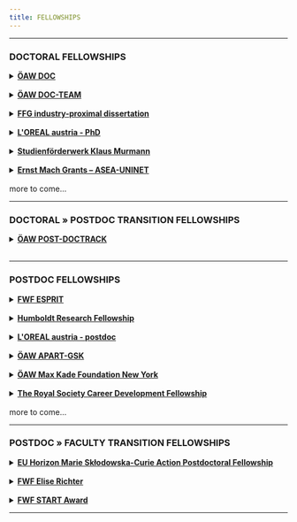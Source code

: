 ```yaml
---
title: FELLOWSHIPS
---
```


---
### DOCTORAL FELLOWSHIPS

<details><summary><b><a href="https://stipendien.oeaw.ac.at/stipendien/doc">ÖAW DOC</a></b></summary>

  - *who is funded:* doctoral students at AT uni; masters ≤2 years prior
  - *what is funded:* 24-30-36 mo doctoral research
  - *funding level:* 46.759 EUR
  - *application requirements:* online form • cv • publications • advisor recommendation • commitment of host institution • research approvals • research abstract • research project exposé
  - *deadline:* 5 Oct 2023
  - *themes:* open

<details><summary><b><a href="https://stipendien.oeaw.ac.at/fileadmin/subsites/stipendien/pdf/calls/DOC_EU-Missionen_online_englisch.pdf">FZÖ DOC</a></b></summary>
  
  - this is a funding mechanism within the ÖAW DOC program that targets research in particular research themes of EU Horizon interest and ÖAW priority
  - *application requirements:* the EU or ÖAW theme must be clearly stated in the project proposal
  - *themes • EU Horizon:* adaptation to climate change, cancer, healthy oceans, green/smart cities, soil health \& food
  - *themes • ÖAW priority areas:* aging, climate change, energy systems, empires & world orders, AI

  </details>
</details>  
<br />
<details><summary><b><a href="https://stipendien.oeaw.ac.at/stipendien/doc-team">ÖAW DOC-TEAM</a></b></summary>

  - *who is funded:* teams of 3-4 doctoral students from the humanities/cultural studies/social sciences and natural sciences/medicine/technology; masters ≤4 years prior or <30 years old
  - *what is funded:* interdisciplinary project; 36 mo project support; 6 mo research stay abroad
  - *funding level:* 46.759 EUR per person per year + travel, childcare, etc
  - *application requirements:* online form • cvs • publications • supervision outline • commitment of host institution(s) • research abstract • research project proposal
  - *deadline:* 31 Oct 2023
  - *themes:* social sciences +

</details>  
<br />
<details><summary><b><a href="https://www.ffg.at/en/ausschreibung/dissertantinnen2023">FFG industry-proximal dissertation</a></b></summary>
  
  - *who is funded:* ***for 2023*** female doctoral students; ≤2 applications per organization
  - *what is funded:* max of 50% total costs for 24-36 mo; direct costs in support of student
  - *funding level:* ≤110.000 EUR for the project
  - *application requirements:* student + advisor cvs + publications • project description • uni commitment • host organization financial docs
  - *deadline:* rolling basis Feb-Nov; extended to Feb 2024
  - *themes: for 2023:* energy transition, mobility transition or circular economy

</details>  
<br />
<details><summary><b><a href="https://stipendien.oeaw.ac.at/en/fellowships/loreal-austria">L'OREAL austria - PhD</a></b></summary>
  
  - *who is funded:* female doctoral students; AT citizens or in AT ≥3 years; ≤3 years of PhD
  - *what is funded:* 8-12 mo research project in AT
  - *funding level:* 25.000 EUR
  - *application requirements:* online form • cv • publications • commitment of host institution • research approvals • research abstract • research project exposé • recommendation from advisor
  - *deadline:* 1 Feb 2024
  - *themes:* medicine, the natural sciences or mathematics

</details>  
<br />
<details><summary><b><a href="https://www.sdw.org/das-bieten-wir/fuer-studierende/studienfoerderwerk-klaus-murmann/ueberblick.html">Studienförderwerk Klaus Murmann</a></b></summary>
  
  - *who is funded:* doctoral students at uni in AT, DE, FR, CH, UK; C1 german level; ≤5 years of PhD
  - *what is funded:* 18-42 mo stipend + social benefit + childcare
  - *funding level:* 1450 EUR per mo \(and more\)
  - *application requirements:* ***in German** cv • uni justification • two recommendations • uni commitment • research abstract • research project exposé
  - *deadline:* 15 Jan 2024 • 17 Jul 2024
  - *themes:* interest to commercialize research projects/products; entreprenuership; start-ups

</details>  
<br />
<details><summary><b><a href="https://asea-uninet.org/scholarships-grants/ernst-mach-grant-emg/">Ernst Mach Grants – ASEA-UNINET</a></b></summary>
  
  - *who is funded:* doctoral students from ID, MY, TH, PH, VN; PhD in AT; ≤35 years
  - *what is funded:* 36 mo stipend + travel + housing allowance
  - *funding level:* 1250 EUR plus
  - *application requirements:* 
  - *deadline:* Mar
  - *themes:* open
    
</details>  
<br />
more to come...

---
### DOCTORAL » POSTDOC TRANSITION FELLOWSHIPS

<details><summary><b><a href="https://stipendien.oeaw.ac.at/stipendien/post-doctrack">ÖAW POST-DOCTRACK</a></b></summary>
  
  - *who is funded:* doctoral students; will recieve their doctoral degree from an AT university within the next 6 months
  - *what is funded:* finish publications from PhD; postdoctoral research
  - *funding level:* 46.759 EUR
  - *application requirements:*
  - *deadline:* 15 May + 15 Nov
  - *themes:* humanities, culture, social science

</details>  
<br />

---
### POSTDOC FELLOWSHIPS

<details><summary><b><a href="https://www.fwf.ac.at/foerdern/foerderportfolio/karrieren/esprit">FWF ESPRIT</a></b></summary>

  - *who is funded:* postdocs; female postdocs; ≤ 5 years since PhD
  - *what is funded:* 36 mo salary + research budget; research at AT institution
  - *funding level:* salary: 84.430 EUR per year; project: 45.000-75.000 EUR
  - *application requirements:* online form • cv • publication list • mentoring plan • research project proposal • collaboration agreements
  - *deadline:* rolling deadline
  - *themes:* open
    
</details>  
<br />
<details><summary><b><a href="https://www.humboldt-foundation.de/en/apply/sponsorship-programmes/humboldt-research-fellowship">Humboldt Research Fellowship</a></b></summary>

  - *who is funded:* published early-career researchers; ≤4 years postdoc; !DE
  - *what is funded:* 6-24 mo research stays in DE
  - *funding level:* 2670 EUR per month + travel, etc
  - *application requirements:* cv • publications • commitment from DE host institution • two recommendation letters
  - *deadline:* rolling application; decisions made Mar+Jul+Nov
  - *themes:* open

</details>  
<br />
<details><summary><b><a href="https://stipendien.oeaw.ac.at/en/fellowships/loreal-austria">L'OREAL austria - postdoc</a></b></summary>

  - *who is funded:* female postdocs; AT citizens or in AT ≥3 years; ≤4 years since PhD
  - *what is funded:* 6-8 mo research project in AT
  - *funding level:* 25.000 EUR
  - *application requirements:* online form • cv • publications • commitment of host institution • research approvals • research abstract • research project exposé • recommendation from advisor
  - *deadline:* 1 Feb 2024
  - *themes:* medicine, the natural sciences or mathematics

</details>  
<br />
<details><summary><b><a href="https://stipendien.oeaw.ac.at/en/fellowships/apart-gsk/apart-gsk-application">ÖAW APART-GSK</a></b></summary>
  
  - *who is funded:* postdocs; ≤3 years since PhD
  - *what is funded:* research at AT univeristy (some time can be spent outside of AT)
  - *funding level:* 82.390 EUR
  - *application requirements:* online form • cv • 5 most important publications • letter of motivation • commitment from AT employer/uni • invitation from host institute (if applicable)  research approvals • research project abstract • research project description
  - *deadline:* 25 Mar 2024
  - *themes:* humanities, culture, social science

</details>  
<br />
<details><summary><b><a href="https://stipendien.oeaw.ac.at/stipendien/max-kade">ÖAW Max Kade Foundation New York</a></b></summary>

  - *who is funded:* scholars; ≤10 years since PhD; AT citizens or 3 of past 10 years in AT
  - *what is funded:* research stays in the US ≤12 mo
  - *funding level:* 56.500 USD
  - *application requirements:* online application form • cv • publication list • letter of motivation • commitment from AT employer/uni • invitation from US host institute • necessary research approvals (e.g. human subjects) • three recommendation letters • research project abstract • research project proposal
  - *deadline:* 1 Sep
  - *themes:* open

</details>  
<br />
<details><summary><b><a href="https://royalsociety.org/grants-schemes-awards/grants/career-development-fellowship/">The Royal Society Career Development Fellowship</a></b></summary>

  - *who is funded:* researchers from Black or Mixed Black African, Black Caribbean or other Black heritage backgrounds; ≤24 mo postdoc at start of fellowship
  - *what is funded:* research in the UK
  - *funding level:* 690.000 GBP over 4 years
  - *application requirements:* personal details • career summary • research proposal • financial details • necessary research approvals • two letters of recommendation (incl. head of dept)
  - *deadline:* 24 Jan 2024
  - *themes:* natural sciences, STEM

</details>  
<br />
more to come...

---
### POSTDOC » FACULTY TRANSITION FELLOWSHIPS

<details><summary><b><a href="https://marie-sklodowska-curie-actions.ec.europa.eu/actions/postdoctoral-fellowships">EU Horizon Marie Skłodowska-Curie Action Postdoctoral Fellowship</a></b></summary>

  - *who is funded:* !EU researchers coming to EU **or** EU researchers going !EU; <8 years research experience since doctorate
  - *what is funded:* !EU 12-24 mo EU **or** EU 12-24 mo !EU + 12 mo EU return phase
  - *funding level:* living allowance, mobility allowance, research etc budget
  - *application requirements:* form • budget • institutional commitments • research permissions • project description • and more!
  - *deadline:* 11 Sep 2024
  - *themes:* open

</details>
<br />
<details><summary><b><a href="https://www.fwf.ac.at/en/funding/portfolio/careers/elise-richter">FWF Elise Richter</a></b></summary>

  - *who is funded:* non-male senior postdocs, ≥2 years postdoc experience 
  - *what is funded:* 12-48 mo research + transition to faculty position
  - *funding level:* salary, ≤30000 EUR research budget
  - *application requirements:* abstract • project description • publications • forms
  - *deadline:* rolling application, decisions in Jun and Nov-Dec
  - *themes:* open

</details>
<br />
<details><summary><b><a href="https://www.fwf.ac.at/en/funding/portfolio/careers/fwf-start-award">FWF START Award</a></b></summary>

  - *who is funded:* 2-8 years postdoc experience, international experience
  - *what is funded:* research at AT institution
  - *funding level:* 800.000-1.200.000 EUR over 5 years
  - *application requirements:*
  - *deadline:* 20 Sep 2023
  - *themes:* open
  - *NOTE: application comes with commitment to submit an ERC Starting Grant at next possible deadline*

</details>

---


